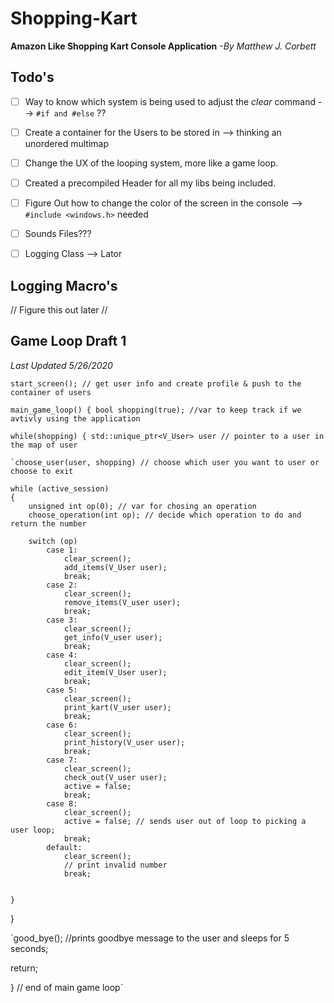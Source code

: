 # Shopping-Kart
__Amazon Like Shopping Kart Console Application__ _-By Matthew J. Corbett_

## Todo's
- [ ] Way to know which system is being used to adjust the _clear_ command --> ` #if and #else ` ?? 
- [ ] Create a container for the Users to be stored in --> thinking an unordered multimap
- [ ] Change the UX of the looping system, more like a game loop. 
- [ ] Created a precompiled Header for all my libs being included.
- [ ] Figure Out how to change the color of the screen in the console --> `#include <windows.h>` needed 
- [ ] Sounds Files??? 
- [ ] Logging Class --> Lator 


## Logging Macro's 
// Figure this out later // 

## Game Loop Draft 1   
_Last Updated 5/26/2020_

`start_screen(); // get user info and create profile & push to the container of users`

 `main_game_loop()
  {
   bool shopping(true); //var to keep track if we avtivly using the application `

   `while(shopping)
   {
	std::unique_ptr<V_User> user // pointer to a user in the map of user`
	
	`choose_user(user, shopping) // choose which user you want to user or choose to exit
	
	while (active_session)
	{
		unsigned int op(0); // var for chosing an operation 
		choose_operation(int op); // decide which operation to do and return the number 

		switch (op)
			case 1: 
				clear_screen();
				add_items(V_User user);
				break;
			case 2:
				clear_screen();
				remove_items(V_user user);
				break;
			case 3:
				clear_screen();
				get_info(V_user user);
				break;
			case 4:
				clear_screen();
				edit_item(V_User user);
				break;
			case 5:
				clear_screen();
				print_kart(V_user user);
				break;
			case 6:
				clear_screen();
				print_history(V_user user);
				break;
			case 7:
				clear_screen();
				check_out(V_user user); 
				active = false;
				break;
			case 8:
				clear_screen();
				active = false; // sends user out of loop to picking a user loop; 
				break; 
			default: 
				clear_screen();
				// print invalid number 
				break;
				
				
	}

   }

   `good_bye(); //prints goodbye message to the user and sleeps for 5 seconds;
  
   return; 
  
 } // end of main game loop`





